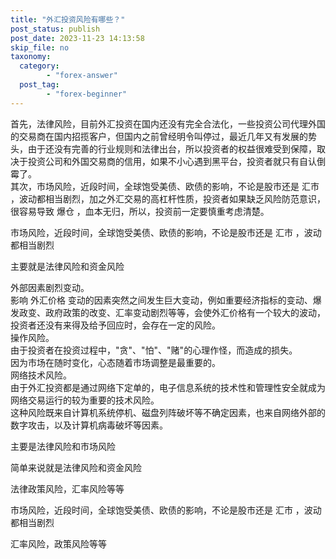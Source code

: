 ```yaml
---
title: "外汇投资风险有哪些？"
post_status: publish
post_date: 2023-11-23 14:13:58
skip_file: no
taxonomy:
  category:
        - "forex-answer"
  post_tag:
        - "forex-beginner"
---
```


首先，法律风险，目前外汇投资在国内还没有完全合法化，一些投资公司代理外国的交易商在国内招揽客户，但国内之前曾经明令叫停过，最近几年又有发展的势头，由于还没有完善的行业规则和法律出台，所以投资者的权益很难受到保障，取决于投资公司和外国交易商的信用，如果不小心遇到黑平台，投资者就只有自认倒霉了。  
其次，市场风险，近段时间，全球饱受美债、欧债的影响，不论是股市还是 汇市 ，波动都相当剧烈，加之外汇交易的高杠杆性质，投资者如果缺乏风险防范意识，很容易导致 爆仓 ，血本无归，所以，投资前一定要慎重考虑清楚。

市场风险，近段时间，全球饱受美债、欧债的影响，不论是股市还是 汇市 ，波动都相当剧烈

主要就是法律风险和资金风险

外部因素剧烈变动。  
影响 外汇价格 变动的因素突然之间发生巨大变动，例如重要经济指标的变动、爆发政变、政府政策的改变、汇率变动剧烈等等，会使外汇价格有一个较大的波动，投资者还没有来得及给予回应时，会存在一定的风险。  
操作风险。  
由于投资者在投资过程中，"贪"、"怕"、"赌"的心理作怪，而造成的损失。  
因为市场在随时变化，心态随着市场调整是最重要的。  
网络技术风险。  
由于外汇投资都是通过网络下定单的，电子信息系统的技术性和管理性安全就成为网络交易运行的较为重要的技术风险。  
这种风险既来自计算机系统停机、磁盘列阵破坏等不确定因素，也来自网络外部的数字攻击，以及计算机病毒破坏等因素。

主要是法律风险和市场风险

简单来说就是法律风险和资金风险

法律政策风险，汇率风险等等

市场风险，近段时间，全球饱受美债、欧债的影响，不论是股市还是 汇市 ，波动都相当剧烈

汇率风险，政策风险等等

